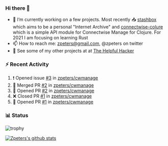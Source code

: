 ### Hi there 👋


- 🔭 I’m currently working on a few projects.  Most recently :inbox_tray: [stashbox](https://github.com/zpeters/stashbox) which aims to be a personal "Internet Archive" and [connectwise-colure](https://github.com/zpeters/connectwise-clojure) which is a simple API module for Connectwise Manage for Clojure.  For 2021 I am focusing on learning Rust
- 📫 How to reach me: zpeters@gmail.com, @zpeters on twitter
- 👋 See some of my other projects at at [The Helpful Hacker](https://thehelpfulhacker.net)

### :zap: Recent Activity

<!--START_SECTION:activity-->
1. ❗️ Opened issue [#3](https://github.com/zpeters/cwmanage/issues/3) in [zpeters/cwmanage](https://github.com/zpeters/cwmanage)
2. 🎉 Merged PR [#2](https://github.com/zpeters/cwmanage/pull/2) in [zpeters/cwmanage](https://github.com/zpeters/cwmanage)
3. 💪 Opened PR [#2](https://github.com/zpeters/cwmanage/pull/2) in [zpeters/cwmanage](https://github.com/zpeters/cwmanage)
4. ❌ Closed PR [#1](https://github.com/zpeters/cwmanage/pull/1) in [zpeters/cwmanage](https://github.com/zpeters/cwmanage)
5. 💪 Opened PR [#1](https://github.com/zpeters/cwmanage/pull/1) in [zpeters/cwmanage](https://github.com/zpeters/cwmanage)
<!--END_SECTION:activity-->

### :bar_chart: Status

![trophy](https://github-profile-trophy.vercel.app/?username=zpeters)

[![Zpeters's github stats](https://github-readme-stats.vercel.app/api?username=zpeters)](https://github.com/zpeters/github-readme-stats&show_icons=true)
